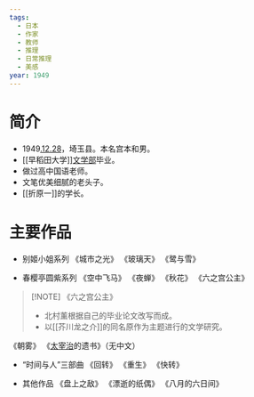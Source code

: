 ```yaml
---
tags:
  - 日本
  - 作家
  - 教师
  - 推理
  - 日常推理
  - 美感
year: 1949
---
```

# 简介

- 1949[.12.28](2024-12-28.md)，埼玉县。本名宫本和男。
- [[早稻田大学]][文学部](文学部.md)毕业。
- 做过高中国语老师。
- 文笔优美细腻的老头子。
- [[折原一]]的学长。
# 主要作品

- 别姬小姐系列
《城市之光》
《玻璃天》
《鹭与雪》

- 春樱亭圆紫系列
《空中飞马》
《夜蝉》
《秋花》
《六之宫公主》

> [!NOTE] 《六之宫公主》
> - 北村薰根据自己的毕业论文改写而成。
> - 以[[芥川龙之介]]的同名原作为主题进行的文学研究。

《朝雾》
《[太宰治](太宰治.md)的遗书》（无中文）

- “时间与人”三部曲
《回转》
《重生》
《快转》

- 其他作品
《盘上之敌》
《漂逝的纸偶》
《八月的六日间》
